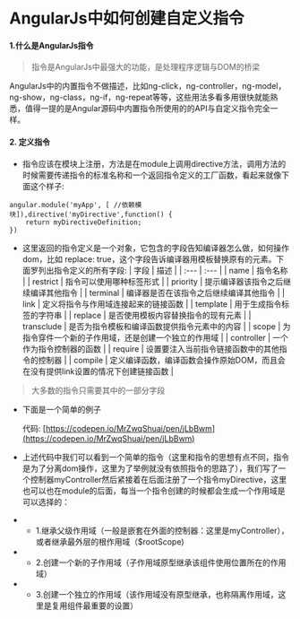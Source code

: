 # AngularJs中如何创建自定义指令

#### 1.什么是AngularJs指令

> 指令是AngularJs中最强大的功能，是处理程序逻辑与DOM的桥梁

AngularJs中的内置指令不做描述，比如ng-click，ng-controller，ng-model，ng-show，ng-class，ng-if，ng-repeat等等，这些用法多看多用很快就能熟悉，值得一提的是Angular源码中内置指令所使用的的API与自定义指令完全一样。

#### 2. 定义指令

* 指令应该在模块上注册，方法是在module上调用directive方法，调用方法的时候需要传递指令的标准名称和一个返回指令定义的工厂函数，看起来就像下面这个样子:

```
angular.module('myApp', [ //依赖模块]),directive('myDirective',function() {
    return myDirectiveDefinition;
})
```

* 这里返回的指令定义是一个对象，它包含的字段告知编译器怎么做，如何操作dom，比如 replace: true，这个字段告诉编译器用模板替换原有的元素。下面罗列出指令定义的所有字段:
  | 字段 | 描述 |
  | :--- | :--- |
  | name | 指令名称 |
  | restrict | 指令可以使用哪种标签形式 |
  | priority | 提示编译器该指令之后继续编译其他指令 |
  | terminal | 编译器是否在该指令之后继续编译其他指令 |
  | link | 定义将指令与作用域连接起来的链接函数 |
  | template | 用于生成指令标签的字符串 |
  | replace | 是否使用模板内容替换指令的现有元素 |
  | transclude | 是否为指令模板和编译函数提供指令元素中的内容 |
  | scope | 为指令穿件一个新的子作用域，还是创建一个独立的作用域 |
  | controller | 一个作为指令控制器的函数 |
  | require | 设置要注入当前指令链接函数中的其他指令的控制器 |
  | compile | 定义编译函数，编译函数会操作原始DOM，而且会在没有提供link设置的情况下创建链接函数 |

> 大多数的指令只需要其中的一部分字段

* 下面是一个简单的例子

  代码: [https://codepen.io/MrZwqShuai/pen/jLbBwm](https://codepen.io/MrZwqShuai/pen/jLbBwm)

* 上述代码中我们可以看到一个简单的指令（这里和指令的思想有点不同，指令是为了分离dom操作，这里为了举例就没有依照指令的思路了），我们写了一个控制器myController然后紧接着在后面注册了一个指令myDirective，这里也可以也在module的后面，每当一个指令创建的时候都会生成一个作用域是可以选择的：

* * 1.继承父级作用域（一般是嵌套在外面的控制器：这里是myController），或者继承最外层的根作用域（$rootScope\)
* * 2.创建一个新的子作用域（子作用域原型继承该组件使用位置所在的作用域）

* * 3.创建一个独立的作用域（该作用域没有原型继承，也称隔离作用域，这里是复用组件最重要的设置）





